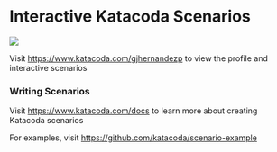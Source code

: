 # Interactive Katacoda Scenarios

[![](http://shields.katacoda.com/katacoda/gjhernandezp/count.svg)](https://www.katacoda.com/gjhernandezp "Get your profile on Katacoda.com")

Visit https://www.katacoda.com/gjhernandezp to view the profile and interactive scenarios

### Writing Scenarios
Visit https://www.katacoda.com/docs to learn more about creating Katacoda scenarios

For examples, visit https://github.com/katacoda/scenario-example
